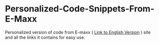 # Personalized-Code-Snippets-From-E-Maxx
Personalized version of code from E-maxx ( [Link to English Version](https://cp-algorithms.com/) ) site and all the links it contains for easy use.
